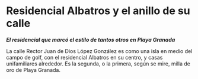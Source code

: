 # Residencial Albatros y el anillo de su calle
__*El residencial que marcó el estilo de tantos otros en Playa Granada*__


La calle Rector Juan de Dios López González es como una isla en medio del campo de golf, con el residencial Albatros en su centro, y casas unifamiliares alrededor. Es la segunda, o la primera, según se mire, milla de oro de Playa Granada.
